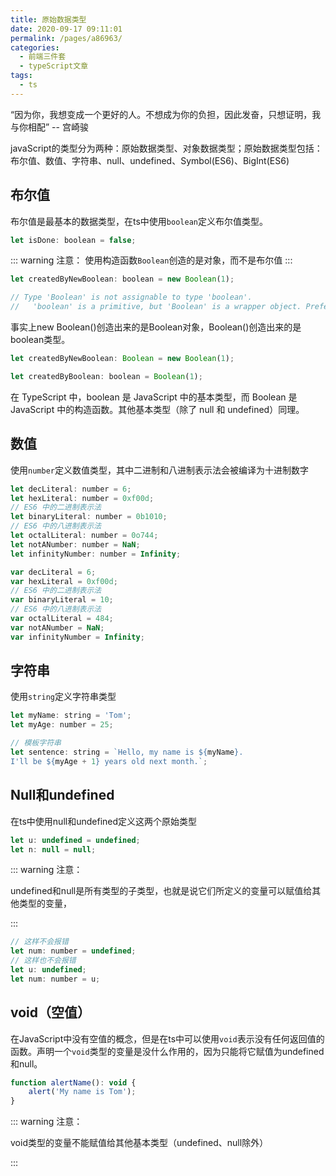 ```yaml
---
title: 原始数据类型
date: 2020-09-17 09:11:01
permalink: /pages/a86963/
categories: 
  - 前端三件套
  - typeScript文章
tags: 
  - ts
---
```


“因为你，我想变成一个更好的人。不想成为你的负担，因此发奋，只想证明，我与你相配” -- 宫崎骏

<!-- more -->

javaScript的类型分为两种：原始数据类型、对象数据类型；原始数据类型包括：布尔值、数值、字符串、null、undefined、Symbol(ES6)、BigInt(ES6)


## 布尔值

布尔值是最基本的数据类型，在ts中使用`boolean`定义布尔值类型。

``` js
let isDone: boolean = false;
```

::: warning 注意：
使用构造函数`Boolean`创造的是对象，而不是布尔值
:::

``` js
let createdByNewBoolean: boolean = new Boolean(1);

// Type 'Boolean' is not assignable to type 'boolean'.
//   'boolean' is a primitive, but 'Boolean' is a wrapper object. Prefer using 'boolean' when possible.
```

事实上new Boolean()创造出来的是Boolean对象，Boolean()创造出来的是boolean类型。

``` js
let createdByNewBoolean: Boolean = new Boolean(1);

let createdByBoolean: boolean = Boolean(1);
```

在 TypeScript 中，boolean 是 JavaScript 中的基本类型，而 Boolean 是 JavaScript 中的构造函数。其他基本类型（除了 null 和 undefined）同理。



## 数值

使用`number`定义数值类型，其中二进制和八进制表示法会被编译为十进制数字

``` js
let decLiteral: number = 6;
let hexLiteral: number = 0xf00d;
// ES6 中的二进制表示法
let binaryLiteral: number = 0b1010;
// ES6 中的八进制表示法
let octalLiteral: number = 0o744;
let notANumber: number = NaN;
let infinityNumber: number = Infinity;
```

``` js
var decLiteral = 6;
var hexLiteral = 0xf00d;
// ES6 中的二进制表示法
var binaryLiteral = 10;
// ES6 中的八进制表示法
var octalLiteral = 484;
var notANumber = NaN;
var infinityNumber = Infinity;
```

## 字符串

使用`string`定义字符串类型

``` js
let myName: string = 'Tom';
let myAge: number = 25;

// 模板字符串
let sentence: string = `Hello, my name is ${myName}.
I'll be ${myAge + 1} years old next month.`;
```

## Null和undefined

在ts中使用null和undefined定义这两个原始类型

``` js
let u: undefined = undefined;
let n: null = null;
```

::: warning 注意：

undefined和null是所有类型的子类型，也就是说它们所定义的变量可以赋值给其他类型的变量，

:::

``` js
// 这样不会报错
let num: number = undefined;
// 这样也不会报错
let u: undefined;
let num: number = u;
```

## void（空值）

在JavaScript中没有空值的概念，但是在ts中可以使用`void`表示没有任何返回值的函数。声明一个`void`类型的变量是没什么作用的，因为只能将它赋值为undefined和null。

``` js
function alertName(): void {
    alert('My name is Tom');
}
```

::: warning 注意：

void类型的变量不能赋值给其他基本类型（undefined、null除外）

:::





